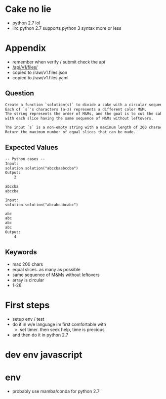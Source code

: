 # Cake no lie
* python 2.7 lol
* iirc python 2.7 supports python 3 syntax more or less



# Appendix
* remember when verify / submit check the api
* [/api/v1/files/
](/api/v1/files/
)
* copied to /raw/v1.files.json
* copied to /raw/v1.files.yaml
## Question 
```txt
Create a function `solution(s)` to divide a cake with a circular sequence of M&Ms into equal parts.
Each of `s`'s characters (a-z) represents a different color M&M. 
The string represents the order of M&Ms, and the goal is to cut the cake into as many equal slices as possible, 
with each slice having the same sequence of M&Ms without leftovers. 

The input `s` is a non-empty string with a maximum length of 200 characters. 
Return the maximum number of equal slices that can be made.
```

## Expected Values
```txt
-- Python cases --
Input:
solution.solution("abccbaabccba")
Output:
    2
    
abccba
abccba

Input:
solution.solution("abcabcabcabc")

abc
abc
abc
abc
Output:
    4
```

## Keywords
* max 200 chars
* equal slices. as many as possible
* same sequence of M&Ms without leftovers
* array is circular
* 1-26

# First steps
* setup env / test
* do it in w/e language im first comfortable with
  * set timer. then seek help, time is precious
* and then do it in python 2.7

# dev env javascript


# env
* probably use mamba/conda for python 2.7